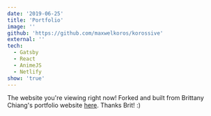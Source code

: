 ```yaml
---
date: '2019-06-25'
title: 'Portfolio'
image: ''
github: 'https://github.com/maxwelkoros/korossive'
external: ''
tech:
  - Gatsby
  - React
  - AnimeJS
  - Netlify
show: 'true'
---
```


The website you're viewing right now! Forked and built from Brittany Chiang's
portfolio website [here](https://github.com/bchiang7/v4). Thanks Brit! :)
